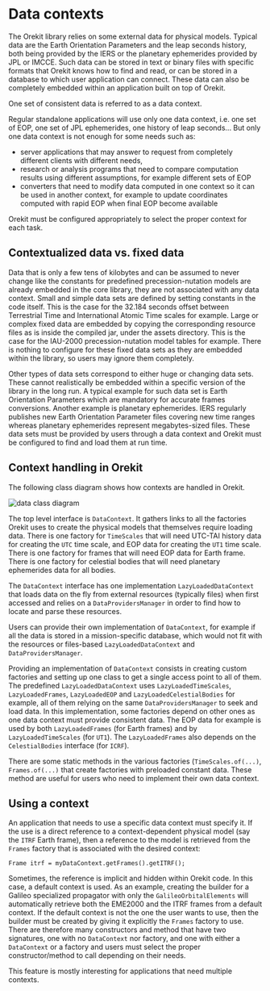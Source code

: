 <!--- Copyright 2002-2019 CS Systèmes d'Information
  Licensed under the Apache License, Version 2.0 (the "License");
  you may not use this file except in compliance with the License.
  You may obtain a copy of the License at

    http://www.apache.org/licenses/LICENSE-2.0

  Unless required by applicable law or agreed to in writing, software
  distributed under the License is distributed on an "AS IS" BASIS,
  WITHOUT WARRANTIES OR CONDITIONS OF ANY KIND, either express or implied.
  See the License for the specific language governing permissions and
  limitations under the License.
-->

# Data contexts

The Orekit library relies on some external data for physical models. Typical data
are the Earth Orientation Parameters and the leap seconds history, both being
provided by the IERS or the planetary ephemerides provided by JPL or IMCCE. Such data
can be stored in text or binary files with specific formats that Orekit knows how to
find and read, or can be stored in a database to which user application can connect.
These data can also be completely embedded within an application built on top of Orekit.

One set of consistent data is referred to as a data context.

Regular standalone applications will use only one data context, i.e. one set of EOP,
one set of JPL ephemerides, one history of leap seconds... But only one data context
is not enough for some needs such as:

  - server applications that may answer to request from completely different clients
    with different needs,
  - research or analysis programs that need to compare computation results using
    different assumptions, for example different sets of EOP
  - converters that need to modify data computed in one context so it can be used in
    another context, for example to update coordinates computed with rapid EOP when
    final EOP become available

Orekit must be configured appropriately to select the proper context for each task.

## Contextualized data vs. fixed data

Data that is only a few tens of kilobytes and can be assumed to never change like
the constants for predefined precession-nutation models are already embedded in the core
library, they are not associated with any data context. Small and simple data sets are
defined by setting constants in the code itself. This is the case for the 32.184 seconds
offset between Terrestrial Time and International Atomic Time scales for example. Large
or complex fixed data are embedded by copying the corresponding resource files as is inside
the compiled jar, under the assets directory. This is the case for the IAU-2000
precession-nutation model tables for example. There is nothing to configure for these
fixed data sets as they are embedded within the library, so users may ignore them completely.

Other types of data sets correspond to either huge or changing data sets. These cannot
realistically be embedded within a specific version of the library in the long run. A
typical example for such data set is Earth Orientation Parameters which are mandatory for
accurate frames conversions. Another example is planetary ephemerides. IERS regularly
publishes new Earth Orientation Parameter files covering new time ranges whereas planetary
ephemerides represent megabytes-sized files. These data sets must be provided by users
through a data context and Orekit must be configured to find and load them at run time.

## Context handling in Orekit

The following class diagram shows how contexts are handled in Orekit.

![data class diagram](../images/design/data-context-class-diagram.png)

The top level interface is `DataContext`. It gathers links to all the factories Orekit uses
to create the physical models that themselves require loading data. There is one
factory for `TimeScales` that will need UTC-TAI history data for creating the `UTC` time
scale, and EOP data for creating the `UT1` time scale. There is one factory for frames
that will need EOP data for Earth frame. There is one factory for celestial bodies that
will need planetary ephemerides data for all bodies.

The `DataContext` interface has one implementation `LazyLoadedDataContext` that loads data
on the fly from external resources (typically files) when first accessed and relies on a
`DataProvidersManager` in order to find how to locate and parse these resources.

Users can provide their own implementation of `DataContext`, for example if all the data
is stored in a mission-specific database, which would not fit with the resources or
files-based `LazyLoadedDataContext` and `DataProvidersManager`.

Providing an implementation of `DataContext` consists in creating custom factories and
setting up one class to get a single access point to all of them. The predefined `LazyLoadedDataContext`
uses `LazyLoadedTimeScales`, `LazyLoadedFrames`, `LazyLoadedEOP` and `LazyLoadedCelestialBodies`
for example, all of them relying on the same `DataProvidersManager` to seek and load data. In
this implementation, some factories depend on other ones as one data context must provide
consistent data. The EOP data for example is used by both `LazyLoadedFrames` (for Earth frames)
and by `LazyLoadedTimeScales` (for `UT1`). The `LazyLoadedFrames` also depends on the `CelestialBodies`
interface (for `ICRF`).

There are some static methods in the various factories (`TimeScales.of(...)`, `Frames.of(...)`
that create factories with preloaded constant data. These method are useful for
users who need to implement their own data context.

## Using a context

An application that needs to use a specific data context must specify it. If the use is
a direct reference to a context-dependent physical model (say the `ITRF` Earth frame), then
a reference to the model is retrieved from the `Frames` factory that is associated with
the desired context:

    Frame itrf = myDataContext.getFrames().getITRF();

Sometimes, the reference is implicit and hidden within Orekit code. In this case, a default
context is used. As an example, creating the builder for a Galileo specialized propagator with
only the `GalileoOrbitalElements` will automatically retrieve both the EME2000 and the ITRF
frames from a default context. If the default context is not the one the user wants to use,
then the builder must be created by giving it explicitly the `Frames` factory to use. There
are therefore many constructors and method that have two signatures, one with no `DataContext`
nor factory, and one with either a `DataContext` or a factory and users must select the
proper constructor/method to call depending on their needs.

This feature is mostly interesting for applications that need multiple contexts.

